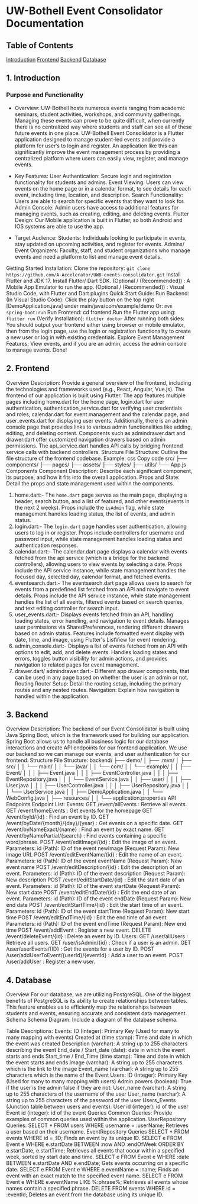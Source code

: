 # UW-Bothell Event Consolidator Documentation
## Table of Contents
[Introduction](/README.md#1-introduction)
[Frontend](/README.md#2-frontend)
[Backend](/README.md#3-backend)
[Database](/README.md#4-database)

## 1. Introduction
### Purpose and Functionality
- Overview: 
UW-Bothell hosts numerous events ranging from academic seminars, student activities, workshops, and community gatherings. Managing these events can prove to be quite difficult, when currently there is no centralized way where students and staff can see all of these future events in one place. UW-Bothell Event Consolidator is a Flutter application designed to manage student-led events and provide a platform for user’s to login and register. An application like this can significantly improve the event management process by providing a centralized platform where users can easily view, register, and manage events.
- Key Features:
User Authentication: Secure login and registration functionality for students and admins.
Event Viewing: Users can view events on the home page or in a calendar format, to see details for each event, including time, location, and description.
Search Functionality: Users are able to search for specific events that they want to look for. 
Admin Console: Admin users have access to additional features for managing events, such as creating, editing, and deleting events.
Flutter Design: Our Mobile application is built in Flutter, so both Android and IOS systems are able to use the app. 

- Target Audience: 
Students: Individuals looking to participate in events, stay updated on upcoming activities, and register for events.
Admins/ Event Organizers: Faculty, staff, and student organizations who manage events and need a platform to list and manage event details.

Getting Started
Installation: 
Clone the repository:
`git clone https://github.com/A-Accelerator/UWB-events-consolidator.git`
Install Flutter and JDK 17. 
Install Flutter/ Dart SDK. 
(Optional / (Recommended)) : A Mobile App Emulator to run the app. 
(Optional / (Recommended)) : Visual Studio Code, with Flutter and Dart plugins
Quick Start Guide:
Run Backend: 
(In Visual Studio Code): Click the play button on the top right 
	[DemoApplication.java] under main/java/com/example/demo 
Or: `mvn spring-boot:run`
Run Frontend: 
cd frontend 
Run the Flutter app using: `flutter run`
(Verify Installation): `flutter doctor`
After running both sides: 
You should output your frontend either using browser or mobile emulator, then from the login page, use the login or registration functionality to create a new user or log in with existing credentials. 
Explore Event Management Features: 
View events, and if you are an admin, access the admin console to manage events.
	Done!

## 2. Frontend
Overview
Description: Provide a general overview of the frontend, including the technologies and frameworks used (e.g., React, Angular, Vue.js).
The frontend of our application is built using Flutter. The app features multiple pages including home.dart for the home page, login.dart for user authentication, authentication_service.dart for verifying user credentials and roles, calendar.dart for event management and the calendar page, and user_events.dart for displaying user events. Additionally, there is an admin console page that provides links to various admin functionalities like adding, editing, and deleting content. Components such as admindrawer.dart and drawer.dart offer customized navigation drawers based on admin permissions. The api_service.dart handles API calls by bridging frontend service calls with backend controllers.
Structure
File Structure: Outline the file structure of the frontend codebase.
Example:
css
Copy code
src/
├── components/
├── pages/
├── assets/
├── styles/
├── utils/
└── App.js
Components
Component Description: Describe each significant component, its purpose, and how it fits into the overall application.
Props and State: Detail the props and state management used within the components.
1. home.dart:- The `home.dart` page serves as the main page, displaying a header, search button, and a list of featured, and other events(events in the next 2 weeks). Props include the `isAdmin` flag, while state management handles loading status, the list of events, and admin status.
2. login.dart:- The `login.dart` page handles user authentication, allowing users to log in or register. Props include controllers for username and password input, while state management handles loading status and authentication responses.
3. calendar.dart:- The calendar.dart page displays a calendar with events fetched from the api service (which is a bridge for the backend controllers), allowing users to view events by selecting a date. Props include the API service instance, while state management handles the focused day, selected day, calendar format, and fetched events.
4. eventsearch.dart:- The eventsearch.dart page allows users to search for events from a predefined list fetched from an API and navigate to event details. Props include the API service instance, while state management handles the list of all events, filtered events based on search queries, and text editing controller for search input.
5. user_events.dart:- Displays events fetched from an API, handling loading states, error handling, and navigation to event details. Manages user permissions via SharedPreferences, rendering different drawers based on admin status. Features include formatted event display with date, time, and image, using Flutter's ListView for event rendering.
6. admin_console.dart:- Displays a list of events fetched from an API with options to edit, add, and delete events. Handles loading states and errors, toggles button visibility for admin actions, and provides navigation to related pages for event management.
7. drawer.dart/ admindrawer.dart:- Different app drawer components, that can be used in any page based on whether the user is an admin or not.
Routing
Router Setup: Detail the routing setup, including the primary routes and any nested routes.
Navigation: Explain how navigation is handled within the application.

## 3. Backend
Overview
Description: 
The backend of our Event Consolidator is built using Java Spring Boot, which is the framework used for building our application. Spring Boot allows us to handle all business logic for our database interactions and create API endpoints for our frontend application. We use our backend so we can manage our events, and user authentication for our frontend. 
Structure
File Structure: 
backend/
├── demo/
│   ├── .mvn/
│   ├── src/
│   │   └── main/
│   │       └── java/
│   │           └── com/
│   │               └── example/
│   │                   ├── Event/
│   │                   │   ├── Event.java
│   │                   │   ├── EventController.java
│   │                   │   ├── EventRepository.java
│   │                   │   └── EventService.java
│   │                   ├── user/
│   │                   │   ├── User.java
│   │                   │   ├── UserController.java
│   │                   │   ├── UserRepository.java
│   │                   │   └── UserService.java
│   │                   ├── DemoApplication.java
│   │                   └── WebConfig.java
│   ├── resources/
│   │   └── application.properties
API Endpoints
Endpoint List: 
Events: 
GET /event/allEvents :  Retrieve all events.
GET /event/homeEvents :  Get events for the homepage
GET /event/byId/{id} : Find an event by ID.
GET /event/byDate/{month}/{day}/{year} : Get events on a specific date.
GET /event/byNameExact/{name} : Find an event by exact name.
GET /event/byNamePartial/{search} : Find events containing a specific word/phrase.
POST /event/editImage/{id} : Edit the image of an event.
Parameters:
id (Path): ID of the event
newImage (Request Param): New image URL
POST /event/editEventName/{id} : Edit the name of an event.
Parameters:
id (Path): ID of the event
eventName (Request Param): New event name
POST /event/editDescription/{id} : Edit the description of an event.
Parameters:
id (Path): ID of the event
description (Request Param): New description
POST /event/editStartDate/{id} : Edit the start date of an event.
Parameters:
id (Path): ID of the event
startDate (Request Param): New start date
POST /event/editEndDate/{id} : Edit the end date of an event.
Parameters:
id (Path): ID of the event
endDate (Request Param): New end date
POST /event/editStartTime/{id} : Edit the start time of an event.
Parameters:
id (Path): ID of the event
startTime (Request Param): New start time
POST /event/editEndTime/{id} : Edit the end time of an event.
Parameters:
id (Path): ID of the event
endTime (Request Param): New end time
POST /event/addEvent : Register a new event.
DELETE /event/deleteEvent/{id} : Delete an event by ID.
Users:
GET /user/allUsers : Retrieve all users.
GET /user/isAdmin/{id} : Check if a user is an admin.
GET /user/userEvents/{ID} : Get the events for a user by ID.
POST /user/addUserToEvent/{userId}/{eventId} : Add a user to an event.
POST  /user/addUser :  Register a new user.

## 4. Database
Overview
For our database, we are utilizing PostgreSQL. One of the biggest benefits of PostgreSQL is its ability to create relationships between tables. This feature enables us to efficiently map the relationships between students and events, ensuring accurate and consistent data management.
Schema
Schema Diagram: Include a diagram of the database schema.

Table Descriptions: 
Events:
ID (Integer): Primary Key (Used for many to many mapping with events)
Created at (time stamp): Time and date in which the event was created
Description (varchar): A string up to 255 characters describing the event 
End_date / Start_date (date): date in which the event starts and ends
Start_time / End_Time (time stamp): Time and date in which the event starts and ends
Image (varchar):  A string up to 255 characters which is the link to the image
Event_name (varchar): A string up to 255 characters which is the name of the Event
Users:
ID (Integer): Primary Key (Used for many to many mapping with users)
Admin powers (boolean): True if the user is the admin false if they are not:
User_name (varchar):  A string up to 255 characters of the username of the user
User_name (varchar):  A string up to 255 characters of the password of the user
Users_Events (Junction table between users and events):
User id (integer): id of the user
Event id (integer): id of the event
Queries
Common Queries: Provide examples of common queries used within the application.
UserRepository Queries:
SELECT * FROM users WHERE username = :userName;
Retrieves a user based on their username.
EventRepository Queries
SELECT * FROM events WHERE id = :ID;
Finds an event by its unique ID.
SELECT e FROM Event e WHERE e.startDate BETWEEN :now AND :endOfWeek ORDER BY e.startDate, e.startTime;
Retrieves all events that occur within a specified week, sorted by start date and time.
SELECT e FROM Event e WHERE :date BETWEEN e.startDate AND e.endDate;
Gets events occurring on a specific date.
SELECT e FROM Event e WHERE e.eventName = :name;
Finds an event with an exact match to the specified event name.
SELECT e FROM Event e WHERE e.eventName LIKE %:phrase%;
Retrieves all events whose names contain a specified phrase.
DELETE FROM events WHERE id = :eventId;
Deletes an event from the database using its unique ID.
